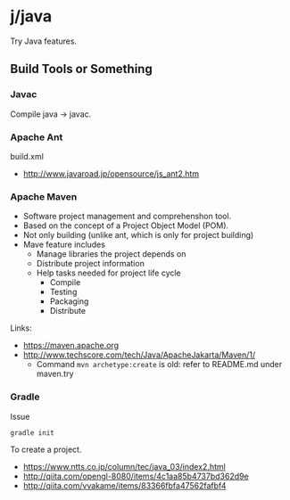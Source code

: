 j/java
======


Try Java features.



Build Tools or Something
-----------

### Javac ###

Compile java -> javac.



### Apache Ant ###

build.xml

* http://www.javaroad.jp/opensource/js_ant2.htm


### Apache Maven ###

* Software project management and comprehenshon tool.
* Based on the concept of a Project Object Model (POM).
* Not only building (unlike ant, which is only for project building)
* Mave feature includes
  * Manage libraries the project depends on
  * Distribute project information
  * Help tasks needed for project life cycle
    * Compile
    * Testing
    * Packaging
    * Distribute


Links:

* https://maven.apache.org
* http://www.techscore.com/tech/Java/ApacheJakarta/Maven/1/
  * Command `mvn archetype:create` is old: refer to README.md under maven.try


### Gradle ###

Issue

    gradle init

To create a project.

* https://www.ntts.co.jp/column/tec/java_03/index2.html
* http://qiita.com/opengl-8080/items/4c1aa85b4737bd362d9e
* http://qiita.com/vvakame/items/83366fbfa47562fafbf4
